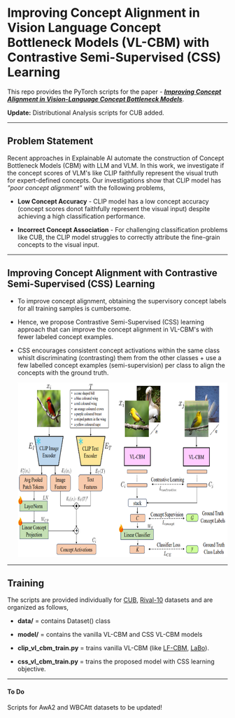
# Improving Concept Alignment in Vision Language Concept Bottleneck Models (VL-CBM) with Contrastive Semi-Supervised (CSS) Learning

This repo provides the PyTorch scripts for the paper - ***[Improving Concept Alignment in Vision-Language Concept Bottleneck Models](https://arxiv.org/pdf/2405.01825)***.

**Update:** Distributional Analysis scripts for CUB added.

---

## Problem Statement

Recent approaches in Explainable AI automate the construction of Concept Bottleneck Models (CBM) with LLM and VLM. In this work, we investigate if the concept scores of VLM's like CLIP faithfully represent the visual truth for expert-defined concepts. Our investigations show that CLIP model has *"poor concept alignment"* with the following problems,

- **Low Concept Accuracy** - CLIP model has a low concept accuracy (concept scores donot faithfully represent the visual input) despite achieving a high classification performance.

- **Incorrect Concept Association** - For challenging classification problems like CUB, the CLIP model struggles to correctly attribute the fine-grain concepts to the visual input.


---

## Improving Concept Alignment with Contrastive Semi-Supervised (CSS) Learning

- To improve concept alignment, obtaining the supervisory concept labels for all training samples is cumbersome. 

- Hence, we propose Contrastive Semi-Supervised (CSS) learning approach that can improve the concept alignment in VL-CBM's with fewer labeled concept examples.

- CSS encourages consistent concept activations within the same class whislt discriminating (contrasting) them from the other classes + use a few labelled concept examples (semi-supervision) per class to align the concepts with the ground truth.

    <img src="https://github.com/NMS05/Improving-Concept-Alignment-in-Vision-Language-Concept-Bottleneck-Models/blob/main/assets/architecture.png" width="700" height="400">

---

## Training

The scripts are provided individually for [CUB](CUB/), [Rival-10](Rival10) datasets and are organized as follows,

- **data/** = contains Dataset() class

- **model/** = contains the vanilla VL-CBM and CSS VL-CBM models

- **clip_vl_cbm_train.py** = trains vanilla VL-CBM (like [LF-CBM](https://github.com/Trustworthy-ML-Lab/Label-free-CBM), [LaBo](https://github.com/YueYANG1996/LaBo)).

- **css_vl_cbm_train.py** = trains the proposed model with CSS learning objective.


---

#### To Do

Scripts for AwA2 and WBCAtt datasets to be updated!



